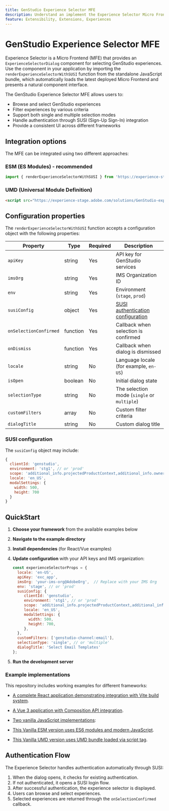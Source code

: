 ```yaml
---
title: GenStudio Experience Selector MFE
description: Understand an implement the Experience Selector Micro FrontEnd for your GenStudio apps and add-ons.
feature: Extensibility, Extensions, Experiences
---
```

# GenStudio Experience Selector MFE 

Experience Selector is a Micro Frontend (MFE) that provides an `ExperienceSelectorDialog` component for selecting GenStudio experiences. Use the component in your application by importing the `renderExperienceSelectorWithSUSI` function from the standalone JavaScript bundle, which automatically loads the latest deployed Micro Frontend and presents a natural component interface.

The GenStudio Experience Selector MFE allows users to:

- Browse and select GenStudio experiences
- Filter experiences by various criteria
- Support both single and multiple selection modes
- Handle authentication through SUSI (Sign-Up Sign-In) integration
- Provide a consistent UI across different frameworks

## Integration options

The MFE can be integrated using two different approaches:

### ESM (ES Modules) - recommended

```javascript
import { renderExperienceSelectorWithSUSI } from 'https://experience-stage.adobe.com/solutions/GenStudio-experience-selector-mfe/static-assets/resources/@genstudio/experience-selector/esm/standalone.js';
```

### UMD (Universal Module Definition)

```html
<script src="https://experience-stage.adobe.com/solutions/GenStudio-experience-selector-mfe/static-assets/resources/@genstudio/experience-selector/umd/standalone.js"></script>
```

## Configuration properties

The `renderExperienceSelectorWithSUSI` function accepts a configuration object with the following properties:

| Property | Type | Required | Description |
|----------|------|----------|-------------|
| `apiKey` | string | Yes | API key for GenStudio services |
| `imsOrg` | string | Yes | IMS Organization ID |
| `env` | string | Yes | Environment (`stage`, `prod`) |
| `susiConfig` | object | Yes | [SUSI authentication configuration](#susi-configuration) |
| `onSelectionConfirmed` | function | Yes | Callback when selection is confirmed |
| `onDismiss` | function | Yes | Callback when dialog is dismissed |
| `locale` | string | No | Language locale (for example, `en-US`) |
| `isOpen` | boolean | No | Initial dialog state |
| `selectionType` | string | No | The selection mode (`single` or `multiple`) |
| `customFilters` | array | No | Custom filter criteria |
| `dialogTitle` | string | No | Custom dialog title |

### SUSI configuration

The `susiConfig` object may include:

```javascript
{
  clientId: 'genstudio',
  environment: 'stg1', // or 'prod'
  scope: 'additional_info.projectedProductContext,additional_info.ownerOrg,AdobeID,openid,session,read_organizations,ab.manage',
  locale: 'en_US',
  modalSettings: {
    width: 500,
    height: 700
  }
}
```

## QuickStart

1. **Choose your framework** from the available examples below
1. **Navigate to the example directory**
1. **Install dependencies** (for React/Vue examples)
1. **Update configuration** with your API keys and IMS organization:

   ```javascript
   const experienceSelectorProps = {
     locale: 'en-US',
     apiKey: 'exc_app',           
     imsOrg: 'your-ims-org@AdobeOrg',  // Replace with your IMS Org
     env: 'stage', // or 'prod'
     susiConfig: {
        clientId: 'genstudio',
        environment: 'stg1', // or 'prod'
        scope: 'additional_info.projectedProductContext,additional_info.ownerOrg,AdobeID,openid,session,read_organizations,ab.manage',
        locale: 'en_US',
        modalSettings: {
          width: 500,
          height: 700,
        },
     },
     customFilters: ['genstudio-channel:email'],
     selectionType: 'single', // or 'multiple'
     dialogTitle: 'Select Email Templates'
   };
   ```

1. **Run the development server**

### Example implementations

This repository includes working examples for different frameworks:

- [A complete React application demonstrating integration with Vite build system](https://github.com/adobe/genstudio-extensibility-examples/tree/main/genstudio-experience-selector-mfe/react-js).

- [A Vue 3 application with Composition API integration](https://github.com/adobe/genstudio-extensibility-examples/tree/main/genstudio-experience-selector-mfe/vue-js).

- [Two vanilla JavaScript implementations](https://github.com/adobe/genstudio-extensibility-examples/tree/main/genstudio-experience-selector-mfe/vanilla-js):

- [This Vanilla ESM version uses ES6 modules and modern JavaScript](https://github.com/adobe/genstudio-extensibility-examples/tree/main/genstudio-experience-selector-mfe/vanilla-js/vanilla-esm).

- [This Vanilla UMD version uses UMD bundle loaded via script tag](https://github.com/adobe/genstudio-extensibility-examples/tree/main/genstudio-experience-selector-mfe/vanilla-js/vanilla-umd-global-var).

## Authentication Flow

The Experience Selector handles authentication automatically through SUSI:

1. When the dialog opens, it checks for existing authentication.
1. If not authenticated, it opens a SUSI login flow.
1. After successful authentication, the experience selector is displayed.
1. Users can browse and select experiences.
1. Selected experiences are returned through the `onSelectionConfirmed` callback.
